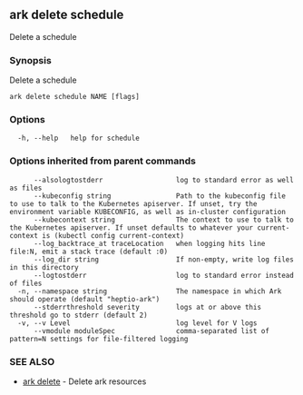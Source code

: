 ## ark delete schedule

Delete a schedule

### Synopsis

Delete a schedule

```
ark delete schedule NAME [flags]
```

### Options

```
  -h, --help   help for schedule
```

### Options inherited from parent commands

```
      --alsologtostderr                  log to standard error as well as files
      --kubeconfig string                Path to the kubeconfig file to use to talk to the Kubernetes apiserver. If unset, try the environment variable KUBECONFIG, as well as in-cluster configuration
      --kubecontext string               The context to use to talk to the Kubernetes apiserver. If unset defaults to whatever your current-context is (kubectl config current-context)
      --log_backtrace_at traceLocation   when logging hits line file:N, emit a stack trace (default :0)
      --log_dir string                   If non-empty, write log files in this directory
      --logtostderr                      log to standard error instead of files
  -n, --namespace string                 The namespace in which Ark should operate (default "heptio-ark")
      --stderrthreshold severity         logs at or above this threshold go to stderr (default 2)
  -v, --v Level                          log level for V logs
      --vmodule moduleSpec               comma-separated list of pattern=N settings for file-filtered logging
```

### SEE ALSO

* [ark delete](ark_delete.md)	 - Delete ark resources

